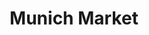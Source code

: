 ---
order: 12
thumbnail: /images/architects-and-developers/portfolio/munich-market/thumbnail.jpg
title: Munich Market
credit: White Kitchen
slides:
  - image: /images/architects-and-developers/portfolio/munich-market/slide-1.jpg
    proportion: video
  - image: /images/architects-and-developers/portfolio/munich-market/slide-2.jpg
    proportion: video
  - image: /images/architects-and-developers/portfolio/munich-market/slide-3.jpg
    proportion: video
  - image: /images/architects-and-developers/portfolio/munich-market/slide-4.jpg
    proportion: video
---
